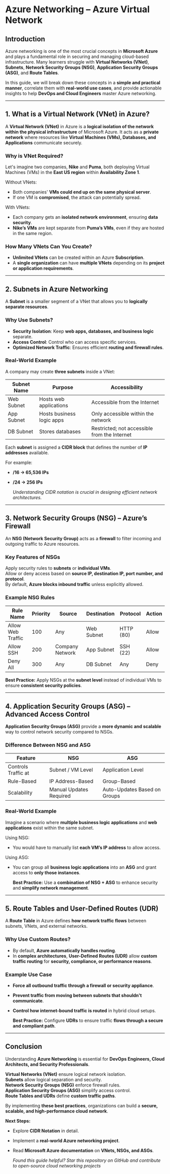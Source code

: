 # Azure Networking – Azure Virtual Network

## Introduction  

Azure networking is one of the most crucial concepts in **Microsoft Azure** and plays a fundamental role in securing and managing cloud-based infrastructure. Many learners struggle with **Virtual Networks (VNet)**, **Subnets**, **Network Security Groups (NSG)**, **Application Security Groups (ASG)**, and **Route Tables**.  

In this guide, we will break down these concepts in a **simple and practical manner**, correlate them with **real-world use cases**, and provide actionable insights to help **DevOps and Cloud Engineers** master Azure networking.  

---

## 1. What is a Virtual Network (VNet) in Azure?  

A **Virtual Network (VNet)** in Azure is a **logical isolation of the network within the physical infrastructure** of Microsoft Azure. It acts as a **private network** where resources like **Virtual Machines (VMs), Databases, and Applications** communicate securely.  

###   Why is VNet Required?  

Let's imagine two companies, **Nike** and **Puma**, both deploying Virtual Machines (VMs) in the **East US region** within **Availability Zone 1**.  

Without VNets:  

- Both companies' **VMs could end up on the same physical server**.  
- If one VM is **compromised**, the attack can potentially spread.  

With VNets:  

- Each company gets an **isolated network environment**, ensuring **data security**.  
- **Nike’s VMs** are kept separate from **Puma’s VMs**, even if they are hosted in the same region.  

###   How Many VNets Can You Create?  

- **Unlimited VNets** can be created within an Azure **Subscription**.  
- A **single organization** can have **multiple VNets** depending on its **project or application requirements**.  

---

## 2. Subnets in Azure Networking  

A **Subnet** is a smaller segment of a VNet that allows you to **logically separate resources**.  

###   Why Use Subnets?  

- **Security Isolation**: Keep **web apps, databases, and business logic** separate.  
- **Access Control**: Control who can access specific services.  
- **Optimized Network Traffic**: Ensures efficient **routing and firewall rules**.  

###   Real-World Example  

A company may create **three subnets** inside a VNet:  

| Subnet Name | Purpose | Accessibility |
|-------------|---------|---------------|
| Web Subnet  | Hosts web applications | Accessible from the Internet |
| App Subnet  | Hosts business logic apps | Only accessible within the network |
| DB Subnet  | Stores databases | Restricted; not accessible from the Internet |

Each **subnet** is assigned a **CIDR block** that defines the number of **IP addresses** available.  

For example:  

- **/16 → 65,536 IPs**  
- **/24 → 256 IPs**  

  *Understanding CIDR notation is crucial in designing efficient network architectures.*  

---

## 3. Network Security Groups (NSG) – Azure’s Firewall  

An **NSG (Network Security Group)** acts as a **firewall** to filter incoming and outgoing traffic to Azure resources.  

###   Key Features of NSGs  

  Apply security rules to **subnets** or **individual VMs**.  
  Allow or deny access based on **source IP, destination IP, port number, and protocol**.  
  By default, **Azure blocks inbound traffic** unless explicitly allowed.  

###   Example NSG Rules  

| Rule Name | Priority | Source | Destination | Protocol | Action |
|-----------|----------|---------|-------------|-----------|---------|
| Allow Web Traffic | 100 | Any | Web Subnet | HTTP (80) | Allow |
| Allow SSH | 200 | Company Network | App Subnet | SSH (22) | Allow |
| Deny All | 300 | Any | DB Subnet | Any | Deny |

  **Best Practice:** Apply NSGs at the **subnet level** instead of individual VMs to ensure **consistent security policies**.  

---

## 4. Application Security Groups (ASG) – Advanced Access Control  

**Application Security Groups (ASG)** provide a **more dynamic and scalable** way to control network security compared to NSGs.  

###   Difference Between NSG and ASG  

| Feature | NSG | ASG |
|---------|-----|-----|
| Controls Traffic at | Subnet / VM Level | Application Level |
| Rule-Based | IP Address-Based | Group-Based |
| Scalability | Manual Updates Required | Auto-Updates Based on Groups |

###   Real-World Example  

Imagine a scenario where **multiple business logic applications** and **web applications** exist within the same subnet.  

Using NSG:  
- You would have to manually list **each VM’s IP address** to allow access.  

Using ASG:  
- You can group all **business logic applications** into an **ASG** and grant access to **only those instances**.  

  **Best Practice:** Use a **combination of NSG + ASG** to enhance security and **simplify network management**.  

---

## 5. Route Tables and User-Defined Routes (UDR)  

A **Route Table** in Azure defines **how network traffic flows** between subnets, VNets, and external networks.  

###   Why Use Custom Routes?  

- By default, **Azure automatically handles routing**.  
- In **complex architectures**, **User-Defined Routes (UDR)** allow **custom traffic routing** for **security, compliance, or performance reasons**.  

###   Example Use Case  

- **Force all outbound traffic through a firewall or security appliance**.  
- **Prevent traffic from moving between subnets that shouldn't communicate**.  
- **Control how internet-bound traffic is routed** in hybrid cloud setups.  

  **Best Practice:** Configure **UDRs** to ensure traffic **flows through a secure and compliant path**.  

---

## Conclusion  

Understanding **Azure Networking** is essential for **DevOps Engineers, Cloud Architects, and Security Professionals**.  

  **Virtual Networks (VNet)** ensure logical network isolation.  
  **Subnets** allow logical separation and security.  
  **Network Security Groups (NSG)** enforce firewall rules.  
  **Application Security Groups (ASG)** simplify access control.  
  **Route Tables and UDRs** define **custom traffic paths**.  

By implementing **these best practices**, organizations can build a **secure, scalable, and high-performance cloud network**.  

  **Next Steps:**  
- Explore **CIDR Notation** in detail.  
- Implement a **real-world Azure networking project**.  
- Read **Microsoft Azure documentation** on **VNets, NSGs, and ASGs**.  

  *Found this guide helpful? Star this repository on GitHub and contribute to open-source cloud networking projects*  
